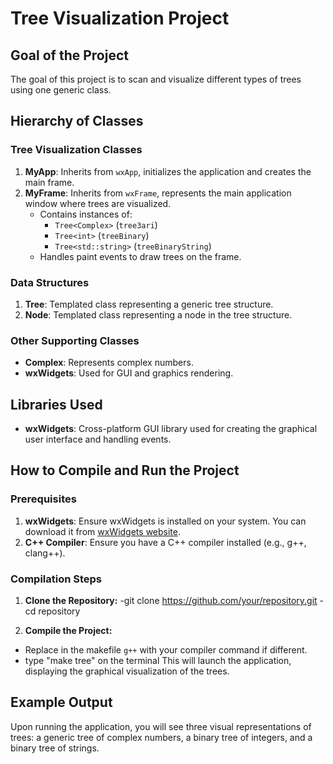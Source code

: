 # Tree Visualization Project

## Goal of the Project
The goal of this project is to scan and visualize different types of trees using one generic class.

## Hierarchy of Classes
### Tree Visualization Classes
1. **MyApp**: Inherits from `wxApp`, initializes the application and creates the main frame.
2. **MyFrame**: Inherits from `wxFrame`, represents the main application window where trees are visualized.
   - Contains instances of:
     - `Tree<Complex>` (`tree3ari`)
     - `Tree<int>` (`treeBinary`)
     - `Tree<std::string>` (`treeBinaryString`)
   - Handles paint events to draw trees on the frame.

### Data Structures
1. **Tree<T>**: Templated class representing a generic tree structure.
2. **Node<T>**: Templated class representing a node in the tree structure.

### Other Supporting Classes
- **Complex**: Represents complex numbers.
- **wxWidgets**: Used for GUI and graphics rendering.

## Libraries Used
- **wxWidgets**: Cross-platform GUI library used for creating the graphical user interface and handling events.

## How to Compile and Run the Project
### Prerequisites
1. **wxWidgets**: Ensure wxWidgets is installed on your system. You can download it from [wxWidgets website](https://www.wxwidgets.org/downloads/).
2. **C++ Compiler**: Ensure you have a C++ compiler installed (e.g., g++, clang++).

### Compilation Steps
1. **Clone the Repository:**
-git clone https://github.com/your/repository.git
-cd repository

2. **Compile the Project:**
- Replace in the makefile `g++` with your compiler command if different.
- type "make tree" on the terminal
This will launch the application, displaying the graphical visualization of the trees.

## Example Output
Upon running the application, you will see three visual representations of trees: a generic tree of complex numbers, a binary tree of integers, and a binary tree of strings.


